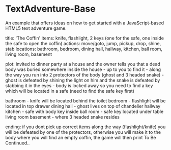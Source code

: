 TextAdventure-Base
==================

An example that offers ideas on how to get started with a JavaScript-based HTML5 text adventure game.

title: 'The Coffin'
items: knife, flashlight, 2 keys (one for the safe, one inside the safe to open the coffin)
actions: move/goto, jump, pickup, drop, shine, stab
locations: bathroom, bedroom, dining hall, hallway, kitchen, ball room, living room, basement

plot: invited to dinner party at a house and the owner tells you that a dead body was buried somewhere inside the house - up to you to find it - along the way you run into 2 protectors of the body (ghost and 3 headed snake) - ghost is defeated by shining the light on him and the snake is defeated by stabbing it in the eyes - body is locked away so you need to find a key which will be located in a safe (need to find the safe key first)

bathroom - knife will be located behind the toilet
bedroom - flashlight will be located in top drawer
dining hall - ghost lives on top of chandelier
hallway
kitchen - safe with body key inside
ball room - safe key located under table
living room
basement - where 3 headed snake resides

ending: if you dont pick up correct items along the way (flashlight/knife) you will be defeated by one of the protectors, otherwise you will make it to the body where you will find an empty coffin, the game will then print To Be Continued..
